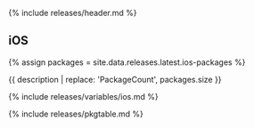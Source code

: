 {% include releases/header.md %}

## iOS

{% assign packages = site.data.releases.latest.ios-packages %}

{{ description | replace: 'PackageCount', packages.size }}

{% include releases/variables/ios.md %}

{% include releases/pkgtable.md %}